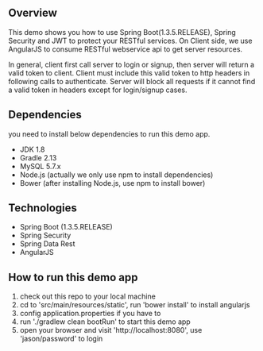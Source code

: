 ## Overview

This demo shows you how to use Spring Boot(1.3.5.RELEASE), Spring Security and JWT to protect your RESTful services.
On Client side, we use AngularJS to consume RESTful webservice api to get server resources.

In general, client first call server to login or signup, then server will return a valid token to client.
Client must include this valid token to http headers in following calls to authenticate.
Server will block all requests if it cannot find a valid token in headers except for login/signup cases.

## Dependencies

you need to install below dependencies to run this demo app.

* JDK 1.8
* Gradle 2.13
* MySQL 5.7.x
* Node.js (actually we only use npm to install dependencies)
* Bower (after installing Node.js, use npm to install bower)

## Technologies

* Spring Boot (1.3.5.RELEASE)
* Spring Security
* Spring Data Rest
* AngularJS

## How to run this demo app

1. check out this repo to your local machine
2. cd to 'src/main/resources/static', run 'bower install' to install angularjs
3. config application.properties if you have to
4. run './gradlew clean bootRun' to start this demo app
5. open your browser and visit 'http://localhost:8080', use 'jason/password' to login
